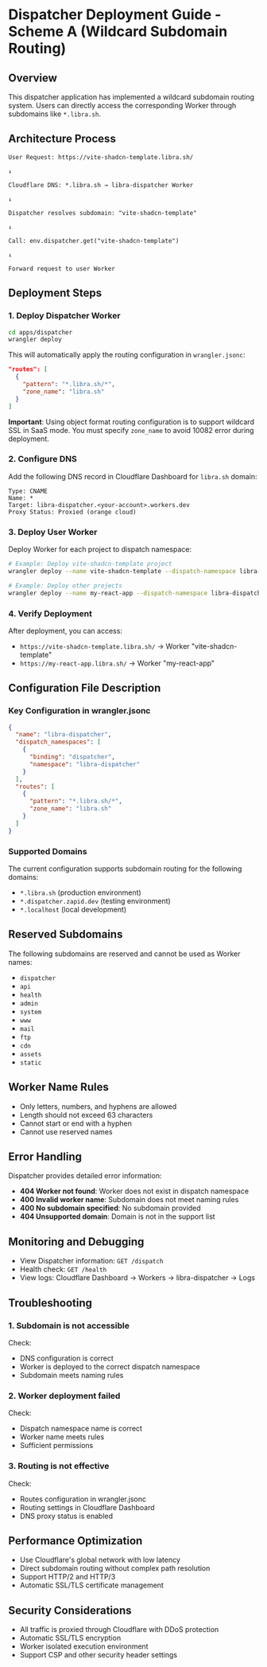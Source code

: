 # Dispatcher Deployment Guide - Scheme A (Wildcard Subdomain Routing)

## Overview

This dispatcher application has implemented a wildcard subdomain routing system. Users can directly access the corresponding Worker through subdomains like `*.libra.sh`.

## Architecture Process

```
User Request: https://vite-shadcn-template.libra.sh/

↓

Cloudflare DNS: *.libra.sh → libra-dispatcher Worker

↓

Dispatcher resolves subdomain: "vite-shadcn-template"

↓

Call: env.dispatcher.get("vite-shadcn-template")

↓

Forward request to user Worker
```

## Deployment Steps

### 1. Deploy Dispatcher Worker

```bash
cd apps/dispatcher
wrangler deploy
```

This will automatically apply the routing configuration in `wrangler.jsonc`:

```json
"routes": [
  {
    "pattern": "*.libra.sh/*",
    "zone_name": "libra.sh"
  }
]
```

**Important**: Using object format routing configuration is to support wildcard SSL in SaaS mode. You must specify `zone_name` to avoid 10082 error during deployment.

### 2. Configure DNS

Add the following DNS record in Cloudflare Dashboard for `libra.sh` domain:

```
Type: CNAME
Name: *
Target: libra-dispatcher.<your-account>.workers.dev
Proxy Status: Proxied (orange cloud)
```

### 3. Deploy User Worker

Deploy Worker for each project to dispatch namespace:

```bash
# Example: Deploy vite-shadcn-template project
wrangler deploy --name vite-shadcn-template --dispatch-namespace libra-dispatcher

# Example: Deploy other projects
wrangler deploy --name my-react-app --dispatch-namespace libra-dispatcher
```

### 4. Verify Deployment

After deployment, you can access:

- `https://vite-shadcn-template.libra.sh/` → Worker "vite-shadcn-template"
- `https://my-react-app.libra.sh/` → Worker "my-react-app"

## Configuration File Description

### Key Configuration in wrangler.jsonc

```json
{
  "name": "libra-dispatcher",
  "dispatch_namespaces": [
    {
      "binding": "dispatcher",
      "namespace": "libra-dispatcher"
    }
  ],
  "routes": [
    {
      "pattern": "*.libra.sh/*",
      "zone_name": "libra.sh"
    }
  ]
}
```

### Supported Domains

The current configuration supports subdomain routing for the following domains:

- `*.libra.sh` (production environment)
- `*.dispatcher.zapid.dev` (testing environment)
- `*.localhost` (local development)

## Reserved Subdomains

The following subdomains are reserved and cannot be used as Worker names:

- `dispatcher`
- `api`
- `health`
- `admin`
- `system`
- `www`
- `mail`
- `ftp`
- `cdn`
- `assets`
- `static`

## Worker Name Rules

- Only letters, numbers, and hyphens are allowed
- Length should not exceed 63 characters
- Cannot start or end with a hyphen
- Cannot use reserved names

## Error Handling

Dispatcher provides detailed error information:

- **404 Worker not found**: Worker does not exist in dispatch namespace
- **400 Invalid worker name**: Subdomain does not meet naming rules
- **400 No subdomain specified**: No subdomain provided
- **404 Unsupported domain**: Domain is not in the support list

## Monitoring and Debugging

- View Dispatcher information: `GET /dispatch`
- Health check: `GET /health`
- View logs: Cloudflare Dashboard → Workers → libra-dispatcher → Logs

## Troubleshooting

### 1. Subdomain is not accessible

Check:

- DNS configuration is correct
- Worker is deployed to the correct dispatch namespace
- Subdomain meets naming rules

### 2. Worker deployment failed

Check:

- Dispatch namespace name is correct
- Worker name meets rules
- Sufficient permissions

### 3. Routing is not effective

Check:

- Routes configuration in wrangler.jsonc
- Routing settings in Cloudflare Dashboard
- DNS proxy status is enabled

## Performance Optimization

- Use Cloudflare's global network with low latency
- Direct subdomain routing without complex path resolution
- Support HTTP/2 and HTTP/3
- Automatic SSL/TLS certificate management

## Security Considerations

- All traffic is proxied through Cloudflare with DDoS protection
- Automatic SSL/TLS encryption
- Worker isolated execution environment
- Support CSP and other security header settings